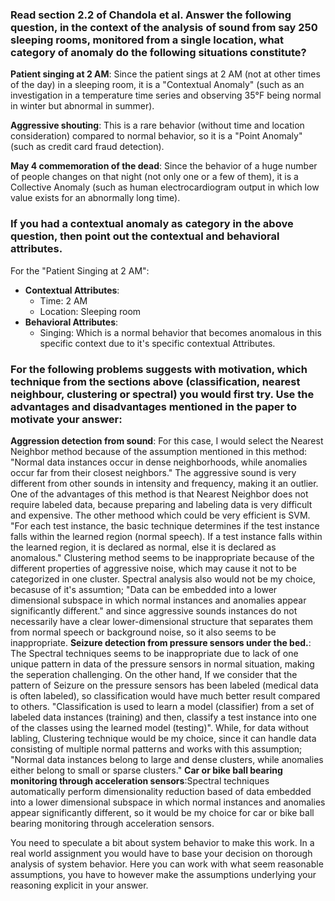 ### Read section 2.2 of Chandola et al. Answer the following question, in the context of the analysis of sound from say 250 sleeping rooms, monitored from a single location, what category of anomaly do the following situations constitute?

**Patient singing at 2 AM**: Since the patient sings at 2 AM (not at other times of the day) in a sleeping room, it is a "Contextual Anomaly" (such as an investigation in a temperature time series and observing 35°F being normal in winter but abnormal in summer).

**Aggressive shouting**: This is a rare behavior (without time and location consideration) compared to normal behavior, so it is a "Point Anomaly" (such as credit card fraud detection).

**May 4 commemoration of the dead**: Since the behavior of a huge number of people changes on that night (not only one or a few of them), it is a Collective Anomaly (such as human electrocardiogram output in which low value exists for an abnormally long time).


### If you had a contextual anomaly as category in the above question, then point out the contextual and behavioral attributes.
For the "Patient Singing at 2 AM":
- **Contextual Attributes**:
  - Time: 2 AM
  - Location: Sleeping room
- **Behavioral Attributes**:
  - Singing: Which is a normal behavior that becomes anomalous in this specific context due to it's specific contextual Attributes.

### For the following problems suggests with motivation, which technique from the sections above (classification, nearest neighbour, clustering or spectral) you would first try. Use the advantages and disadvantages mentioned in the paper to motivate your answer: 
**Aggression detection from sound**: For this case, I would select the Nearest Neighbor method because of the assumption mentioned in this method: "Normal data instances occur in dense neighborhoods, while anomalies occur far from their closest neighbors." The aggressive sound is very different from other sounds in intensity and frequency, making it an outlier. One of the advantages of this method is that Nearest Neighbor does not require labeled data, because preparing and labeling data is very difficult and expensive. The other methood which could be very efficient is SVM. "For each test instance, the basic technique determines if the test instance falls within the learned region (normal speech). If a test instance falls within the learned region, it is declared as normal, else it is declared as anomalous."
Clustering method seems to be inappropriate because of the different properties of aggressive noise, which may cause it not to be categorized in one cluster. Spectral analysis also would not be my choice, becasuse of it's assumtion; "Data can be embedded into a lower dimensional subspace in which normal instances and anomalies appear significantly different." and since aggressive sounds instances do not necessarily have a clear lower-dimensional structure that separates them from normal speech or background noise, so it also seems to be inappropriate.
**Seizure detection from pressure sensors under the bed.**: The Spectral techniques seems to be inappropriate due to lack of one unique pattern in data of the pressure sensors in normal situation, making the seperation challenging. On the other hand, If we consider that the pattern of Seizure on the pressure sensors has been labeled (medical data is often labeled), so classification would have much better result compared to others. "Classification is used to learn a model (classifier) from a set of labeled data instances (training) and then, classify a test instance into one of the classes using the learned model (testing)". While, for data without labling, Clustering technique would be my choice, since it can handle data consisting of multiple normal patterns and works with this assumption; "Normal data instances belong to large and dense clusters, while anomalies either belong to small or sparse clusters."
**Car or bike ball bearing monitoring through acceleration sensors**:Spectral techniques automatically perform dimensionality reduction based of data embedded into a lower dimensional subspace in which normal instances and anomalies appear significantly different, so it would be my choice for car or bike ball bearing monitoring through acceleration sensors. 


 You need to speculate a bit about system behavior to make this work. In a real world assignment you would have to base your decision on thorough analysis of system behavior. Here you can work with what seem reasonable assumptions, you have to however make the assumptions underlying your reasoning explicit in your answer.
